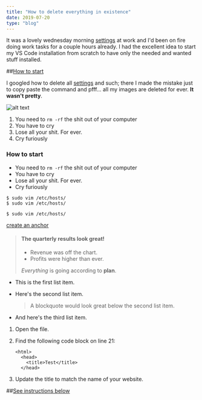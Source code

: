 ```yaml
---
title: "How to delete everything in existence"
date: 2019-07-20
type: "blog"
---
```


It was a lovely wednesday morning [settings](#haha) at work and I'd been on fire doing work tasks for a couple hours already. I had the excellent idea to start my VS Code installation from scratch to have only the needed and wanted stuff installed.

##[How to start](#how-to-start)

I googled how to delete all [settings](#haha) and such; there I made the mistake just to copy paste the command and pfff... all my images are deleted for ever. **It wasn't pretty**.

![alt text](https://www.gettingsmart.com/wp-content/uploads/2017/12/Program-Code-Feature-Image.jpg "Logo Title Text 1")

1. You need to `rm -rf` the shit out of your computer
2. You have to cry
3. Lose all your shit. For ever.
4. Cry furiously

### How to start

- You need to `rm -rf` the shit out of your computer
- You have to cry
- Lose all your shit. For ever.
- Cry furiously

```
$ sudo vim /etc/hosts/
$ sudo vim /etc/hosts/
```

```
$ sudo vim /etc/hosts/
```

[create an anchor](#anchors-in-markdown)

> #### The quarterly results look great!
>
> - Revenue was off the chart.
> - Profits were higher than ever.
>
>  *Everything* is going according to **plan**.

*   This is the first list item.
*   Here's the second list item.

    > A blockquote would look great below the second list item.

*   And here's the third list item.

1.  Open the file.
2.  Find the following code block on line 21:

        <html>
          <head>
            <title>Test</title>
          </head>

3.  Update the title to match the name of your website.

##[See instructions below](#markdown-header-changing-plsql-parameters-and-shared-developers-lifecycle)
